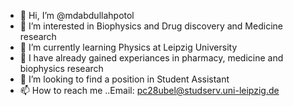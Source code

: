 - 👋 Hi, I’m @mdabdullahpotol
- 👀 I’m interested in Biophysics and Drug discovery and Medicine research
- 🌱 I’m currently learning Physics at Leipzig University 
- 🌱 I have already gained experiances in pharmacy, medicine and biophysics research
- 💞️ I’m looking to find a position in Student Assistant
- 📫 How to reach me ..Email: pc28ubel@studserv.uni-leipzig.de

<!---
mdabdullahpotol/mdabdullahpotol is a ✨ special ✨ repository because its `README.md` (this file) appears on your GitHub profile.
You can click the Preview link to take a look at your changes.
--->
